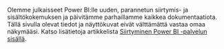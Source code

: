 Olemme julkaisseet Power BI:lle uuden, parannetun siirtymis- ja sisältökokemuksen ja päivitämme parhaillamme kaikkea dokumentaatiota.
Tällä sivulla olevat tiedot ja näyttökuvat eivät välttämättä vastaa omaa näkymääsi. Katso lisätietoja artikkelista [Siirtyminen Power BI -palvelun sisällä](../service-the-new-power-bi-experience.md).</font>
